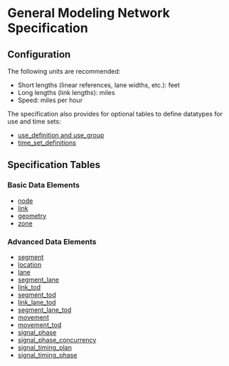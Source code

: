 # General Modeling Network Specification

## Configuration
The following units are recommended:
- Short lengths (linear references, lane widths, etc.): feet
- Long lengths (link lengths): miles
- Speed: miles per hour

The specification also provides for optional tables to define datatypes for use and time sets:
- [use_definition and use_group](Use_Definition-and-Use_Group.md)  
- [time_set_definitions](TOD.md#time_set_definitions)

## Specification Tables
### Basic Data Elements
- [node](Node.md)  
- [link](Link.md)
- [geometry](Geometry.md)       
- [zone](Zone.md)
### Advanced Data Elements
- [segment](Segment.md)  
- [location](Location.md)  
- [lane](Lane.md)  
- [segment_lane](Segment_lane.md)
- [link_tod](TOD.md#Link_TOD)  
- [segment_tod](TOD.md#segment_tod)  
- [link_lane_tod](TOD.md#link_lane_tod)  
- [segment_lane_tod](TOD.md#segment_lane_tod)  
- [movement](Movement-and-Movement_TOD.md#Movement)  
- [movement_tod](Movement-and-Movement_TOD.md#Movement_TOD)  
- [signal_phase](Signals.md#Signal_Phase)  
- [signal_phase_concurrency](Signals.md#Signal_Phase_Concurrency)  
- [signal_timing_plan](Signals.md#Signal_Timing_Plan)
- [signal_timing_phase](Signals.md#Signal_Timing_Phase)  